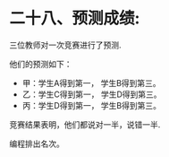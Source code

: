 # 二十八、预测成绩:

三位教师对一次竞赛进行了预测.
  
他们的预测如下：

- 甲：学生A得到第一，  学生B得到第三。
- 乙：学生C得到第一，  学生D得到第三。
- 丙：学生D得到第一，  学生B得到第三。


竞赛结果表明，他们都说对一半，说错一半.

编程排出名次。
